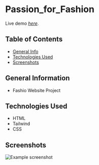 # Passion_for_Fashion

Live demo [_here_](https://christianscholtysik.github.io/Passion-for-Fashion/).

## Table of Contents

- [General Info](#general-information)
- [Technologies Used](#technologies-used)
- [Screenshots](#screenshots)

## General Information

- Fashio Website Project

## Technologies Used

- HTML
- Tailwind
- CSS

## Screenshots

![Example screenshot](./assets/img/Images/Alomy.png)
